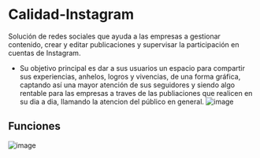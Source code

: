 # Calidad-Instagram
Solución de redes sociales que ayuda a las empresas a gestionar contenido, crear y editar publicaciones y supervisar la participación en cuentas de Instagram.
- Su objetivo principal es dar a sus usuarios un espacio para compartir sus experiencias, anhelos, logros y vivencias, de una forma gráfica, captando así una mayor atención de sus seguidores y siendo algo rentable para las empresas a traves de las publiaciones que realicen en su dia a dia, llamando la atencion del público en general.
                              ![image](https://user-images.githubusercontent.com/85375320/137070101-8a887597-a14b-4379-a739-80e48812f12b.png)

## Funciones
![image](https://user-images.githubusercontent.com/85375735/137242876-e5124583-522f-493b-8c56-e3e65ab5fc82.png)
